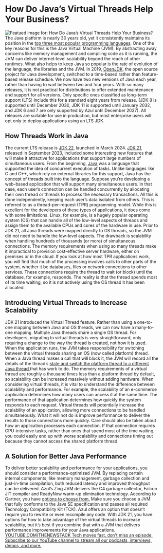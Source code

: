 # How Do Java’s Virtual Threads Help Your Business?
![Featued image for: How Do Java’s Virtual Threads Help Your Business?](https://cdn.thenewstack.io/media/2024/05/012e445a-threads-1024x576.jpg)
The Java platform is nearly 30 years old, yet it consistently maintains its position in the
[top three most popular programming languages](https://redmonk.com/sogrady/2024/03/08/language-rankings-1-24/). One of the key reasons for this is the Java Virtual Machine (JVM). By abstracting away concerns like memory management and compiling code as it is running, the JVM can deliver internet-level scalability beyond the reach of other runtimes.
What also helps to keep Java so popular is the rate of evolution of the language, the libraries and the JVM. In 2019,
[OpenJDK,](https://thenewstack.io/your-guide-to-navigating-openjdk-in-2023/) the open source project for Java development, switched to a time-based rather than feature-based release schedule. We now have two new versions of Java each year, rather than having to wait between two and four years.
With so many releases, it is not practical for distributions to offer extended maintenance and support for all versions. Only specific ones classified as long-term support (LTS) include this for a standard eight years from release. (JDK 8 is supported until December 2030, JDK 11 is supported until January 2032, and JDK 6 and 7 are only supported by Azul until December 2027). All releases are suitable for use in production, but most enterprise users will opt only to deploy applications using an LTS JDK.
## How Threads Work in Java
The current LTS release is
[JDK 22](https://thenewstack.io/java-22-making-java-more-attractive-for-ai-apps-workloads/), launched in March 2024. [JDK 21](https://thenewstack.io/we-can-have-nice-things-upgrading-to-java-21-is-worth-it/), released in September 2023, included some interesting new features that will make it attractive for applications that support large numbers of simultaneous users.
From the beginning,
[Java](https://roadmap.sh/java) was a language that supported the idea of concurrent execution of tasks. Unlike languages like C and C++, which rely on external libraries for this support, Java has the concept of threads built into the language.
Suppose you’re developing a web-based application that will support many simultaneous users. In that case, each user’s connection can be handled concurrently by allocating their own thread or threads to process the necessary transactions. All this is done independently, keeping each user’s data isolated from others. This is referred to as a thread-per-request (TPR) programming model.
While this is excellent for the developers of these types of applications, it does come with some limitations. Linux, for example, is a hugely popular operating system (OS) that can handle all of the low-level aspects of threads and assign them to the available CPUs and cores of the hardware in use. Prior to JDK 21, all Java threads were mapped directly to OS threads, so the JVM did not need to handle the low-level aspects.
The drawback is scalability when handling hundreds of thousands (or more) of simultaneous connections. The memory requirements when using so many threads make it impractical to provision cost-effective server hardware, either on premises or in the cloud.
If you look at how most TPR applications work, you will find that much of the processing involves calls to other parts of the system, whether it be databases, files or network connections to other services. These connections require the thread to wait (or block) until the database, for example, responds. The reality is that the thread spends most of its time waiting, so it is not actively using the OS thread it has been allocated.
## Introducing Virtual Threads to Increase Scalability
JDK 21 introduced the Virtual Thread feature. Rather than using a one-to-one mapping between Java and OS threads, we can now have a many-to-one mapping. Multiple Java threads share a single OS thread.
For developers, migrating to virtual threads is very straightforward, only requiring a change to the way the thread is created, not how it is used. When the application runs, the JVM takes responsibility for switching between the virtual threads sharing an OS (now called platform) thread.
When a Java thread makes a call that will block it, the JVM will record all the details of the thread’s
[state and switch the platform thread to a different Java thread ](https://thenewstack.io/azul-proposes-java-state-api-to-speed-app-start-up-times/) that has work to do. The memory requirements of a virtual thread are roughly a thousand times less than a platform thread by default, so scalability can be increased massively without adding hardware.
When considering virtual threads, it is vital to understand the difference between scalability and performance. For example, the scalability of an e-commerce application determines how many users can access it at the same time. The performance of that application determines how quickly the system responds to each request. Virtual threads will potentially increase the scalability of an application, allowing more connections to be handled simultaneously.
What it will not do is improve performance to deliver the results to those connections more quickly. Care should also be taken about how an application processes each connection. If that connection requires CPU-intensive tasks, rather than ones that spend most of the time waiting, you could easily end up with worse scalability and connections timing out because they cannot access the shared platform thread.
## A Solution for Better Java Performance
To deliver better scalability and performance for your applications, you should consider a performance-optimized JVM. By replacing certain internal components, like memory management, garbage collection and just-in-time compilation, both reduced latency and improved throughput can be delivered. Azul’s Zing JVM delivers the C4 garbage collector, Falcon JIT compiler and ReadyNow warm-up elimination technology.
According to Gartner, you have
[options to choose from.](https://www.gartner.com/doc/reprints?id=1-2ES8P967&ct=230823&st=sb) Make sure you choose a JVM that fully conforms to the Java SE specification and passes all required Technology Compatibility Kit (TCK). Azul offers an option that doesn’t require you to rewrite or even recompile any code.
With JDK 21, you have options for how to take advantage of the virtual threads to increase scalability, but it’s best if you combine that with a JVM that delivers performance improvements for your Java applications.
[
YOUTUBE.COM/THENEWSTACK
Tech moves fast, don't miss an episode. Subscribe to our YouTube
channel to stream all our podcasts, interviews, demos, and more.
](https://youtube.com/thenewstack?sub_confirmation=1)